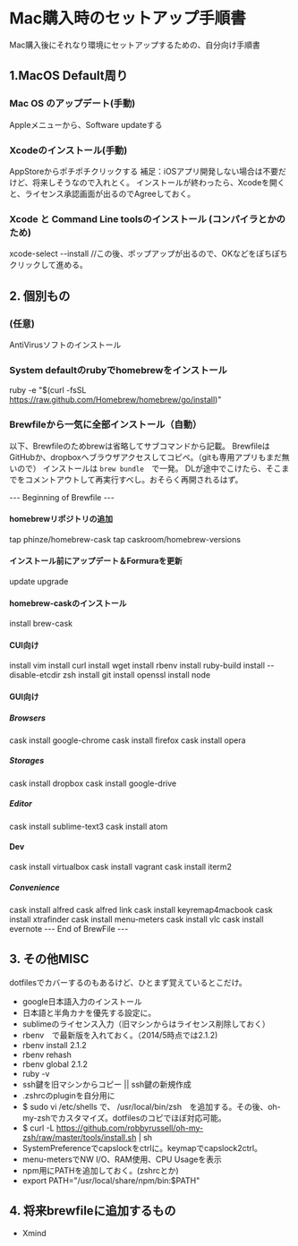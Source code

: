 # Mac購入時のセットアップ手順書
Mac購入後にそれなり環境にセットアップするための、自分向け手順書

## 1.MacOS Default周り

### Mac OS のアップデート(手動)
Appleメニューから、Software updateする

### Xcodeのインストール(手動)
AppStoreからポチポチクリックする
補足：iOSアプリ開発しない場合は不要だけど、将来しそうなので入れとく。
インストールが終わったら、Xcodeを開くと、ライセンス承認画面が出るのでAgreeしておく。

### Xcode と Command Line toolsのインストール (コンパイラとかのため)
xcode-select --install
//この後、ポップアップが出るので、OKなどをぽちぽちクリックして進める。


## 2. 個別もの

### (任意)
AntiVirusソフトのインストール

### System defaultのrubyでhomebrewをインストール
ruby -e "$(curl -fsSL https://raw.github.com/Homebrew/homebrew/go/install)"
   
### Brewfileから一気に全部インストール（自動）
以下、Brewfileのためbrewは省略してサブコマンドから記載。
BrewfileはGitHubか、dropboxへブラウザアクセスしてコピペ。（gitも専用アプリもまだ無いので）
インストールは `brew bundle`　で一発。
DLが途中でこけたら、そこまでをコメントアウトして再実行すべし。おそらく再開されるはず。

--- Beginning of Brewfile ---
#### homebrewリポジトリの追加
tap phinze/homebrew-cask
tap caskroom/homebrew-versions

#### インストール前にアップデート＆Formuraを更新
update
upgrade

#### homebrew-caskのインストール	
install brew-cask

#### CUI向け
install vim 
install curl
install wget
install rbenv
install ruby-build
install --disable-etcdir zsh
install git
install openssl
install node

#### GUI向け
##### Browsers
cask install google-chrome
cask install firefox
cask install opera
##### Storages
cask install dropbox
cask install google-drive
##### Editor
cask install sublime-text3
cask install atom
#### Dev
cask install virtualbox
cask install vagrant
cask install iterm2
##### Convenience
cask install alfred
cask alfred link
cask install keyremap4macbook
cask install xtrafinder
cask install menu-meters
cask install vlc
cask install evernote
--- End of BrewFile ---

## 3. その他MISC
dotfilesでカバーするのもあるけど、ひとまず覚えているとこだけ。

- google日本語入力のインストール
 - 日本語と半角カナを優先する設定に。
- sublimeのライセンス入力（旧マシンからはライセンス削除しておく）
- rbenv　で最新版を入れておく。（2014/5時点では2.1.2)
 - rbenv install 2.1.2
 - rbenv rehash
 - rbenv global 2.1.2
 - ruby -v
- ssh鍵を旧マシンからコピー || ssh鍵の新規作成
- .zshrcのpluginを自分用に
 - $ sudo vi /etc/shells
   で、 /usr/local/bin/zsh　を追加する。その後、oh-my-zshでカスタマイズ。dotfilesのコピでほぼ対応可能。
 - $ curl -L https://github.com/robbyrussell/oh-my-zsh/raw/master/tools/install.sh | sh
- SystemPreferenceでcapslockをctrlに。keymapでcapslock2ctrl。
- menu-metersでNW I/O、RAM使用、CPU Usageを表示
- npm用にPATHを追加しておく。(zshrcとか)
 - export PATH="/usr/local/share/npm/bin:$PATH"


## 4. 将来brewfileに追加するもの

- Xmind

